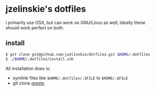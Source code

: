 # jzelinskie's dotfiles

I primarily use OSX, but can work on GNU/Linux as well; ideally these should work perfect on both.

## install

```sh
$ git clone git@github.com:jzelinskie/dotfiles.git $HOME/.dotfiles
$ ./$HOME/.dotfiles/install.zsh
```

All installation does is:
- symlink files like `$HOME/.dotfiles/.$FILE` to `$HOME/.$FILE`
- git clone [prezto](https://github.com/sorin-ionescu/prezto)
